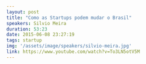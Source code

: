 ```yaml
---
layout: post
title: "Como as Startups podem mudar o Brasil"
speakers: Silvio Meira
duration: 53:23
date: 2015-06-08 23:27:19
tags: startup
img: '/assets/image/speakers/silvio-meira.jpg'
link: https://www.youtube.com/watch?v=To3LN5otV5M
---
```

